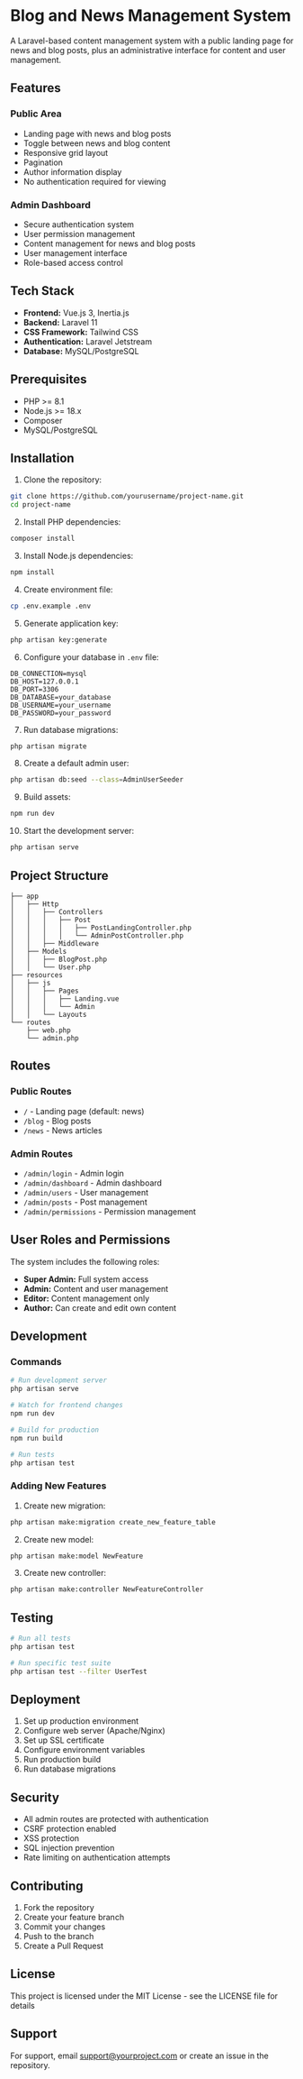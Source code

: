 # Blog and News Management System

A Laravel-based content management system with a public landing page for news and blog posts, plus an administrative interface for content and user management.

## Features

### Public Area
- Landing page with news and blog posts
- Toggle between news and blog content
- Responsive grid layout
- Pagination
- Author information display
- No authentication required for viewing

### Admin Dashboard
- Secure authentication system
- User permission management
- Content management for news and blog posts
- User management interface
- Role-based access control

## Tech Stack

- **Frontend:** Vue.js 3, Inertia.js
- **Backend:** Laravel 11
- **CSS Framework:** Tailwind CSS
- **Authentication:** Laravel Jetstream
- **Database:** MySQL/PostgreSQL

## Prerequisites

- PHP >= 8.1
- Node.js >= 18.x
- Composer
- MySQL/PostgreSQL

## Installation

1. Clone the repository:
```bash
git clone https://github.com/yourusername/project-name.git
cd project-name
```

2. Install PHP dependencies:
```bash
composer install
```

3. Install Node.js dependencies:
```bash
npm install
```

4. Create environment file:
```bash
cp .env.example .env
```

5. Generate application key:
```bash
php artisan key:generate
```

6. Configure your database in `.env` file:
```env
DB_CONNECTION=mysql
DB_HOST=127.0.0.1
DB_PORT=3306
DB_DATABASE=your_database
DB_USERNAME=your_username
DB_PASSWORD=your_password
```

7. Run database migrations:
```bash
php artisan migrate
```

8. Create a default admin user:
```bash
php artisan db:seed --class=AdminUserSeeder
```

9. Build assets:
```bash
npm run dev
```

10. Start the development server:
```bash
php artisan serve
```

## Project Structure

```
├── app
│   ├── Http
│   │   ├── Controllers
│   │   │   ├── Post
│   │   │   │   ├── PostLandingController.php
│   │   │   │   └── AdminPostController.php
│   │   ├── Middleware
│   ├── Models
│   │   ├── BlogPost.php
│   │   └── User.php
├── resources
│   ├── js
│   │   ├── Pages
│   │   │   ├── Landing.vue
│   │   │   └── Admin
│   │   └── Layouts
└── routes
    ├── web.php
    └── admin.php
```

## Routes

### Public Routes
- `/` - Landing page (default: news)
- `/blog` - Blog posts
- `/news` - News articles

### Admin Routes
- `/admin/login` - Admin login
- `/admin/dashboard` - Admin dashboard
- `/admin/users` - User management
- `/admin/posts` - Post management
- `/admin/permissions` - Permission management

## User Roles and Permissions

The system includes the following roles:
- **Super Admin:** Full system access
- **Admin:** Content and user management
- **Editor:** Content management only
- **Author:** Can create and edit own content

## Development

### Commands

```bash
# Run development server
php artisan serve

# Watch for frontend changes
npm run dev

# Build for production
npm run build

# Run tests
php artisan test
```

### Adding New Features

1. Create new migration:
```bash
php artisan make:migration create_new_feature_table
```

2. Create new model:
```bash
php artisan make:model NewFeature
```

3. Create new controller:
```bash
php artisan make:controller NewFeatureController
```

## Testing

```bash
# Run all tests
php artisan test

# Run specific test suite
php artisan test --filter UserTest
```

## Deployment

1. Set up production environment
2. Configure web server (Apache/Nginx)
3. Set up SSL certificate
4. Configure environment variables
5. Run production build
6. Run database migrations

## Security

- All admin routes are protected with authentication
- CSRF protection enabled
- XSS protection
- SQL injection prevention
- Rate limiting on authentication attempts

## Contributing

1. Fork the repository
2. Create your feature branch
3. Commit your changes
4. Push to the branch
5. Create a Pull Request

## License

This project is licensed under the MIT License - see the LICENSE file for details

## Support

For support, email support@yourproject.com or create an issue in the repository.
